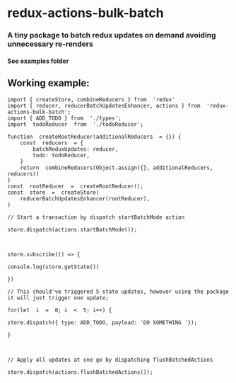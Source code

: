 # redux-actions-bulk-batch 
###  A tiny package to batch redux updates on demand avoiding unnecessary re-renders

#### See examples folder

## Working example:

    import { createStore, combineReducers } from  'redux'
	import { reducer, reducerBatchUpdatesEnhancer, actions } from  'redux-actions-bulk-batch';
	import { ADD_TODO } from  './types';
	import  todoReducer  from  './todoReducer';

	function  createRootReducer(additionalReducers  = {}) {
		const  reducers  = {
			batchReduxUpdates: reducer,
			todo: todoReducer,
		}
		return  combineReducers(Object.assign({}, additionalReducers, reducers))
	}
	const  rootReducer  =  createRootReducer();
	const  store  =  createStore(
		reducerBatchUpdatesEnhancer(rootReducer),
	)

	// Start a transaction by dispatch startBatchMode action

    store.dispatch(actions.startBatchMode());

    

    store.subscribe(() => {

    console.log(store.getState())

    })

    // This should've triggered 5 state updates, however using the package it will just trigger one update;

    for(let  i  =  0; i  <  5; i++) {

    store.dispatch({ type: ADD_TODO, payload: 'DO SOMETHING '});

    }

    

    // Apply all updates at one go by dispatching flushBatchedActions

    store.dispatch(actions.flushBatchedActions());
